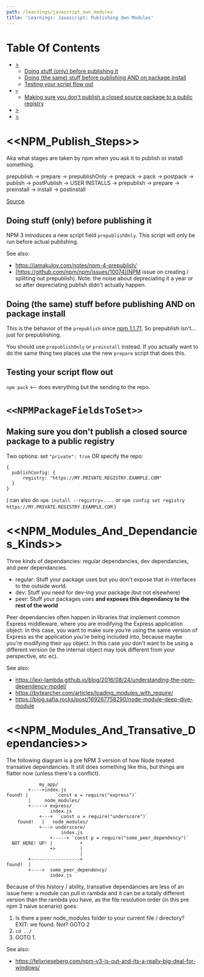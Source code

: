 ```yaml
---
path: /learnings/javascript_own_modules
title: 'Learnings: Javascript: Publishing Own Modules'
---
```

# Table Of Contents

<!-- toc -->

- [>](#)
  * [Doing stuff (only) before publishing it](#doing-stuff-only-before-publishing-it)
  * [Doing (the same) stuff before publishing AND on package install](#doing-the-same-stuff-before-publishing-and-on-package-install)
  * [Testing your script flow out](#testing-your-script-flow-out)
- [`>`](#)
  * [Making sure you don't publish a closed source package to a public registry](#making-sure-you-dont-publish-a-closed-source-package-to-a-public-registry)
- [>](#)
- [>](#)

<!-- tocstop -->

# <<NPM_Publish_Steps>>

Aka what stages are taken by npm when you ask it to publish or install something.

prepublish -> prepare -> prepublishOnly -> prepack -> pack -> postpack -> publish -> postPublish -> USER INSTALLS -> prepublish -> prepare -> preinstall -> install -> postinstall

[Source](https://docs.npmjs.com/misc/scripts).

## Doing stuff (only) before publishing it

NPM 3 introduces a new script field `prepublishOnly`. This script will only be run before actual publishing.

See also:

  * https://iamakulov.com/notes/npm-4-prepublish/
  * [https://github.com/npm/npm/issues/10074](NPM issue on creating / splitting out prepublish). Note: the noise about depreciating it a year or so after depreciating publish didn't actually happen.

## Doing (the same) stuff before publishing AND on package install

This is the behavior of the `prepublish` since [npm 1.1.71](https://github.com/npm/npm/commit/351304d28c2afcfae93de05b4c6bcf035054de3e). So prepublish isn't... just for prepublishing.

You should use `prepublishOnly` or `preinstall` instead. If you actually want to do the same thing two places use the new `prepare` script that does this.

## Testing your script flow out

`npm pack` <-- does everything but the sending to the repo.

# `<<NPMPackageFieldsToSet>>`

## Making sure you don't publish a closed source package to a public registry

Two options: set `"private": true` OR specify the repo:

    {
      publishConfig: {
          registry: "https://MY.PRIVATE.REGISTRY.EXAMPLE.COM"
      }
    }

( can also do `npm install --registry=....` or `npm config set registry https://MY.PRIVATE.REGISTRY.EXAMPLE.COM` )

# <<NPM_Modules_And_Dependancies_Kinds>>

Three kinds of dependancies: regular dependancies, dev dependancies, and peer dependancies.

  * regular: Stuff your package uses but you don't expose that in interfaces to the outside world.
  * dev: Stuff you need for dev-ing your package (but not elsewhere)
  * peer: Stuff your packages uses **and exposes this dependancy to the rest of the world**

Peer dependancies often happen in libraries that implement common Express middleware, where you are modifying the Express application object. In this case, you want to make sure you're using the same version of Express as the application _you're_ being included into, because maybe you're modifying their `app` object. In this case you don't want to be using a different version (ie the internal object may look different from your perspective, etc ec).

See also:

  * https://lexi-lambda.github.io/blog/2016/08/24/understanding-the-npm-dependency-model/
  * https://bytearcher.com/articles/loading_modules_with_require/
  * https://blog.safia.rocks/post/169267758290/node-module-deep-dive-module

# <<NPM_Modules_And_Transative_Dependancies>>

The following diagram is a pre NPM 3 version of how Node treated transative dependancies. It still does something like this, but things are flatter now (unless there's a conflict).

                my_app/
            +----+index.js
    found! |          `const e = require("express")`
            |     node_modules/
            +-----> express/
                    index.js
                +---+  `const u = require("underscore")`
        found!   |   node_modules/
                +---> underscore/
                        index.js
                    +-----+ `const p = require("some_peer_dependency")`
      NOT HERE! UP! |          +
                    +>         |
                               |
            +------------------+
    found!  |
            +---->  some_peer_dependency/
                    index.js

Because of this history / ability, transative dependancies are less of an issue here: a module can pull in rambda and it can be a totally different version than the rambda you have, as the file resolution order (in this pre npm 3 naive scenario) goes:

  1. Is there a peer node_modules folder to your current file / directory? EXIT: we found. Not? GOTO 2
  2. `cd ../`
  3. GOTO 1.

See also:

  * https://felixrieseberg.com/npm-v3-is-out-and-its-a-really-big-deal-for-windows/
